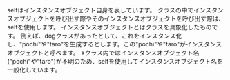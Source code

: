 selfはインスタンスオブジェクト自身を表しています。
クラスの中でインスタンスオブジェクトを呼び出す際やそのインスタンスオブジェクトを呼び出す際は、selfを使用します。
インスタンスオブジェクトとはクラスを具象化したものです。
例えば、dogクラスがあったとして、これをインスタンス化し、"pochi"や"taro"を生成するとします。この"pochi"や"taro"がインスタンスオブジェクトと呼べます。
※クラス内ではインスタンスオブジェクト名("pochi"や"taro")が不明のため、selfを使用してインスタンスオブジェクト名を一般化しています。

